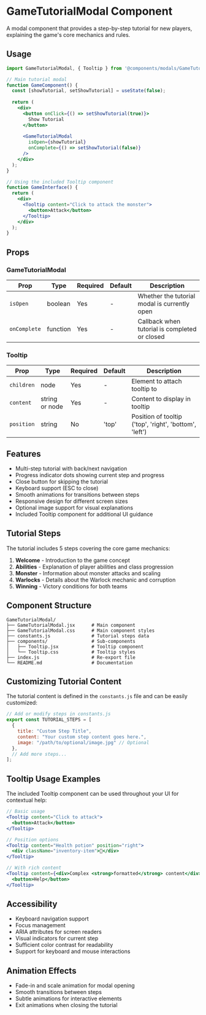 # GameTutorialModal Component

A modal component that provides a step-by-step tutorial for new players, explaining the game's core mechanics and rules.

## Usage

```jsx
import GameTutorialModal, { Tooltip } from '@components/modals/GameTutorialModal';

// Main tutorial modal
function GameComponent() {
  const [showTutorial, setShowTutorial] = useState(false);
  
  return (
    <div>
      <button onClick={() => setShowTutorial(true)}>
        Show Tutorial
      </button>
      
      <GameTutorialModal 
        isOpen={showTutorial}
        onComplete={() => setShowTutorial(false)}
      />
    </div>
  );
}

// Using the included Tooltip component
function GameInterface() {
  return (
    <div>
      <Tooltip content="Click to attack the monster">
        <button>Attack</button>
      </Tooltip>
    </div>
  );
}
```

## Props

### GameTutorialModal

| Prop | Type | Required | Default | Description |
|------|------|----------|---------|-------------|
| `isOpen` | boolean | Yes | - | Whether the tutorial modal is currently open |
| `onComplete` | function | Yes | - | Callback when tutorial is completed or closed |

### Tooltip

| Prop | Type | Required | Default | Description |
|------|------|----------|---------|-------------|
| `children` | node | Yes | - | Element to attach tooltip to |
| `content` | string or node | Yes | - | Content to display in tooltip |
| `position` | string | No | 'top' | Position of tooltip ('top', 'right', 'bottom', 'left') |

## Features

- Multi-step tutorial with back/next navigation
- Progress indicator dots showing current step and progress
- Close button for skipping the tutorial
- Keyboard support (ESC to close)
- Smooth animations for transitions between steps
- Responsive design for different screen sizes
- Optional image support for visual explanations
- Included Tooltip component for additional UI guidance

## Tutorial Steps

The tutorial includes 5 steps covering the core game mechanics:

1. **Welcome** - Introduction to the game concept
2. **Abilities** - Explanation of player abilities and class progression
3. **Monster** - Information about monster attacks and scaling
4. **Warlocks** - Details about the Warlock mechanic and corruption
5. **Winning** - Victory conditions for both teams

## Component Structure

```
GameTutorialModal/
├── GameTutorialModal.jsx      # Main component
├── GameTutorialModal.css      # Main component styles
├── constants.js               # Tutorial steps data
├── components/                # Sub-components
│   ├── Tooltip.jsx            # Tooltip component
│   └── Tooltip.css            # Tooltip styles
├── index.js                   # Re-export file
└── README.md                  # Documentation
```

## Customizing Tutorial Content

The tutorial content is defined in the `constants.js` file and can be easily customized:

```javascript
// Add or modify steps in constants.js
export const TUTORIAL_STEPS = [
  {
    title: "Custom Step Title",
    content: "Your custom step content goes here.",
    image: "/path/to/optional/image.jpg" // Optional
  },
  // Add more steps...
];
```

## Tooltip Usage Examples

The included Tooltip component can be used throughout your UI for contextual help:

```jsx
// Basic usage
<Tooltip content="Click to attack">
  <button>Attack</button>
</Tooltip>

// Position options
<Tooltip content="Health potion" position="right">
  <div className="inventory-item">🧪</div>
</Tooltip>

// With rich content
<Tooltip content={<div>Complex <strong>formatted</strong> content</div>}>
  <button>Help</button>
</Tooltip>
```

## Accessibility

- Keyboard navigation support
- Focus management
- ARIA attributes for screen readers
- Visual indicators for current step
- Sufficient color contrast for readability
- Support for keyboard and mouse interactions

## Animation Effects

- Fade-in and scale animation for modal opening
- Smooth transitions between steps
- Subtle animations for interactive elements
- Exit animations when closing the tutorial